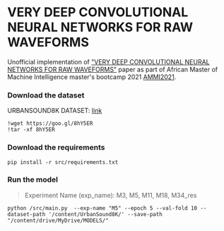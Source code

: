 # VERY DEEP CONVOLUTIONAL NEURAL NETWORKS FOR RAW WAVEFORMS
Unofficial implementation of ["VERY DEEP CONVOLUTIONAL NEURAL NETWORKS FOR RAW WAVEFORMS"](https://arxiv.org/pdf/1610.00087.pdf) paper as part of African Master of Machine Intelligence master's bootcamp 2021 [AMMI2021](https://aimsammi.org/).
### Download the dataset
URBANSOUND8K DATASET: [link](https://urbansounddataset.weebly.com/urbansound8k.html)
```
!wget https://goo.gl/8hY5ER 
!tar -xf 8hY5ER 
```
### Download the requirements
```
pip install -r src/requirements.txt
```
### Run the model
>Experiment Name (exp_name): M3, M5, M11, M18, M34_res
```                                                 
python /src/main.py  --exp-name "M5" --epoch 5 --val-fold 10 --dataset-path '/content/UrbanSound8K/' --save-path "/content/drive/MyDrive/MODELS/"
```


